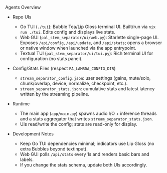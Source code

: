 Agents Overview

- Repo UIs
  - Go TUI (`./tui`): Bubble Tea/Lip Gloss terminal UI. Built/run via `nix run ./tui`. Edits config and displays live stats.
  - Web GUI (`pal_stem_separator/ui/web.py`): Starlette single-page UI. Exposes `/api/config`, `/api/update`, and `/api/stats`; opens a browser or native window when launched via the app entrypoint.
  - Textual TUI (`pal_stem_separator/ui/tui.py`): Rich terminal UI for configuration (no stats panel).

- Config/Stats Files (respect `PA_LAMBDA_CONFIG_DIR`)
  - `stream_separator_config.json`: user settings (gains, mute/solo, chunk/overlap, device, normalize, checkpoint, etc.).
  - `stream_separator_stats.json`: cumulative stats and latest latency written by the streaming pipeline.

- Runtime
  - The main app (`app/main.py`) spawns audio I/O + inference threads and a stats aggregator that writes `stream_separator_stats.json`.
  - UIs read/write the config; stats are read-only for display.

- Development Notes
  - Keep Go TUI dependencies minimal; indicators use Lip Gloss (no extra Bubbles beyond textinput).
  - Web GUI polls `/api/stats` every 1s and renders basic bars and labels.
  - If you change the stats schema, update both UIs accordingly.
